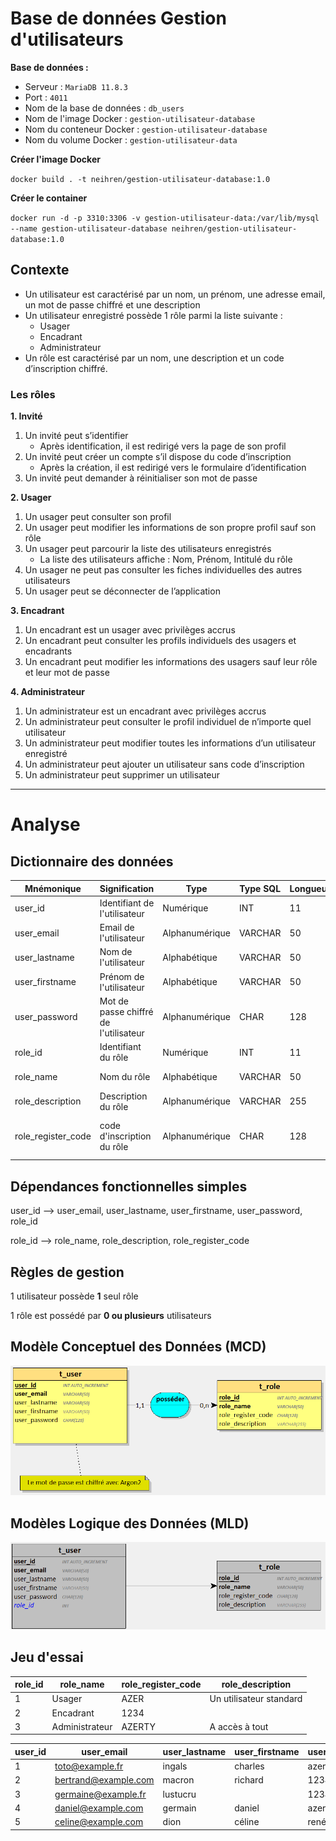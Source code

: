 # Base de données Gestion d'utilisateurs 

**Base de données :** 
- Serveur : `MariaDB 11.8.3`
- Port : `4011`
- Nom de la base de données : `db_users` 
- Nom de l'image Docker : `gestion-utilisateur-database`
- Nom du conteneur Docker : `gestion-utilisateur-database` 
- Nom du volume Docker :  `gestion-utilisateur-data`

**Créer l'image Docker**

`docker build . -t neihren/gestion-utilisateur-database:1.0`

**Créer le container**

`docker run -d -p 3310:3306 -v gestion-utilisateur-data:/var/lib/mysql --name gestion-utilisateur-database neihren/gestion-utilisateur-database:1.0`

## Contexte 

- Un utilisateur est caractérisé par un nom, un prénom, une adresse email, un mot de passe chiffré et une description
- Un utilisateur enregistré possède 1 rôle parmi la liste suivante :
    - Usager
    - Encadrant
    - Administrateur
- Un rôle est caractérisé par un nom, une description et un code d’inscription chiffré.

### Les rôles 

**1. Invité**
1. Un invité peut s’identifier
    - Après identification, il est redirigé vers la page de son profil
2. Un invité peut créer un compte s’il dispose du code d’inscription
    - Après la création, il est redirigé vers le formulaire d’identification
3. Un invité peut demander à réinitialiser son mot de passe

**2. Usager**
1. Un usager peut consulter son profil
2. Un usager peut modifier les informations de son propre profil sauf son rôle
3. Un usager peut parcourir la liste des utilisateurs enregistrés
    - La liste des utilisateurs affiche : Nom, Prénom, Intitulé du rôle
4. Un usager ne peut pas consulter les fiches individuelles des autres utilisateurs
5. Un usager peut se déconnecter de l’application

**3. Encadrant**
1. Un encadrant est un usager avec privilèges accrus
2. Un encadrant peut consulter les profils individuels des usagers et encadrants
3. Un encadrant peut modifier les informations des usagers sauf leur rôle et leur mot de passe

**4. Administrateur**
1. Un administrateur est un encadrant avec privilèges accrus
2. Un administrateur peut consulter le profil individuel de n’importe quel utilisateur
3. Un administrateur peut modifier toutes les informations d’un utilisateur enregistré
4. Un administrateur peut ajouter un utilisateur sans code d’inscription
5. Un administrateur peut supprimer un utilisateur

---

# Analyse

## Dictionnaire des données 

| Mnémonique | Signification | Type | Type SQL | Longueur | Remarques |
| --- | --- | --- | --- | ---| ---|
| user_id | Identifiant de l'utilisateur | Numérique | INT | 11 | Identifiant, A.I |
| user_email | Email de l'utilisateur | Alphanumérique | VARCHAR | 50 | Obligatoire, unique |
| user_lastname | Nom de l'utilisateur | Alphabétique | VARCHAR | 50 | Obligatoire |
| user_firstname | Prénom de l'utilisateur | Alphabétique | VARCHAR | 50 | Facultatif |
| user_password | Mot de passe chiffré de l'utilisateur | Alphanumérique | CHAR | 128 | Obligatoire, chiffré avec Argon2 |
| role_id | Identifiant du rôle | Numérique | INT | 11 | Identifiant, A.I  |
| role_name | Nom du rôle | Alphabétique | VARCHAR | 50 | Obligatoire, unique |
| role_description | Description du rôle | Alphanumérique | VARCHAR | 255 | Facultatif |
| role_register_code | code d'inscription du rôle | Alphanumérique | CHAR | 128 | Obligatoire, chiffré avec Argon2 |

## Dépendances fonctionnelles simples 

user_id --> user_email, user_lastname, user_firstname, user_password, role_id

role_id --> role_name, role_description, role_register_code


## Règles de gestion

1 utilisateur possède **1** seul rôle

1 rôle est possédé par **0 ou plusieurs** utilisateurs

## Modèle Conceptuel des Données (MCD)

![MCD](./db_users-MCD.png)

## Modèles Logique des Données (MLD) 

![MLD](./db_users-MLD.png)


## Jeu d'essai 


| role_id | role_name | role_register_code | role_description | 
| --- | --- | --- | --- | 
| 1 | Usager | AZER | Un utilisateur standard |
| 2 | Encadrant | 1234 |  |
| 3 | Administrateur | AZERTY | A accès à tout |

| user_id | user_email | user_lastname | user_firstname | user_password | role_id |
| --- | --- | --- | --- | --- | --- | 
| 1 | toto@example.fr | ingals | charles | azerty | 3 | 
| 2 | bertrand@example.com | macron | richard | 123456 | 1 | 
| 3 | germaine@example.fr | lustucru |  | 1234 | 2 | 
| 4 | daniel@example.com | germain | daniel | azer | 1 | 
| 5 | celine@example.com | dion | céline | rené | 2 | 


